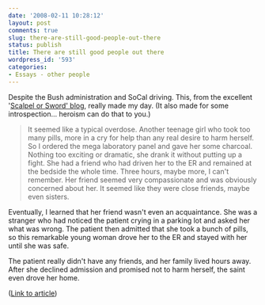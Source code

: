 ```yaml
---
date: '2008-02-11 10:28:12'
layout: post
comments: true
slug: there-are-still-good-people-out-there
status: publish
title: There are still good people out there
wordpress_id: '593'
categories:
- Essays - other people
---
```


Despite the Bush administration and SoCal driving. This, from the excellent '[Scalpel or Sword' blog](http://scalpelorsword.blogspot.com/), really made my day. (It also made for some introspection... heroism can do that to you.)


> It seemed like a typical overdose. Another teenage girl who took too many pills, more in a cry for help than any real desire to harm herself. So I ordered the mega laboratory panel and gave her some charcoal. Nothing too exciting or dramatic, she drank it without putting up a fight. She had a friend who had driven her to the ER and remained at the bedside the whole time. Three hours, maybe more, I can't remember. Her friend seemed very compassionate and was obviously concerned about her. It seemed like they were close friends, maybe even sisters.

Eventually, I learned that her friend wasn't even an acquaintance. She was a stranger who had noticed the patient crying in a parking lot and asked her what was wrong. The patient then admitted that she took a bunch of pills, so this remarkable young woman drove her to the ER and stayed with her until she was safe.

The patient really didn't have any friends, and her family lived hours away. After she declined admission and promised not to harm herself, the saint even drove her home.


([Link to article](http://scalpelorsword.blogspot.com/2008/02/i-met-saint.html))
